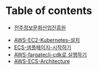 # Table of contents

* [전주정보문화산업진흥원](README.md)
<!--* [Docker-Web-UI-Potainer](Docker/Portainer/Portainer-Docker-Web-UI.md)-->
* [AWS-EC2-Kubernetes-설치](Docker/sftth.tistory/AWS_EC2_Kubernetes-Install.md)
* [ECS-샘플페이지-시작하기](Docker/Intro-to-ecs/Introduction-to-Amazon-Elastic-Container-Service.md)
* [AWS-fargatecli-cdk로 실행하기](Docker/Running-AWS-Fargatecli-cdk/Running-Containers-on-AWS-Fargatecli-cdk.md)
* [AWS-ECS-Architecture](Docker/aws-ecs-architecture/AWS-ECS-Architecture.md)
<!--* [ECS-모놀리스-애플리케이션-마이크로서비스-분할](Docker/break-monolith-app-microservice/README.md)
  * [모듈-1-모놀리스-컨테이너화](Docker/break-monolith-app-microservice/module-one.md)
  * [모듈-2-모놀리스-배포](Docker/break-monolith-app-microservice/module-two.md)
  * [모듈-3-모놀리스-나누기](Docker/break-monolith-app-microservice/module-three.md)
  * [모듈-4-마이크로서비스-배포](Docker/break-monolith-app-microservice/module-four.md)
  * [모듈-5-정리](Docker/break-monolith-app-microservice/module-five.md)
<!--* [Docker를 활용한 클라우드 서비스 구현 및 관리](Docker/README.md)
  * [ECS(ELASTIC-CONTAINER-SERVICE)-소개](Docker/ecs-lab/1.introduction.md)
  * [LAB-시작-준비하기](Docker/ecs-lab/2.start-the-workshop.md)
  * [ECS-LAB-시작하기](Docker/ecs-lab/3.microservices.md)
<!--  * [ECS 클러스터 및 컨테이너 모니터링하기](Docker/ecs-lab/4.monitoring.md)
  * [AMAZON ECS 클러스터 용량 공급자](Docker/ecs-lab/6.capacity-providers.md)
  * [ECS FARGATE의 블루/그린 배포](Docker/ecs-lab/8.blue-green-deployments.md)

